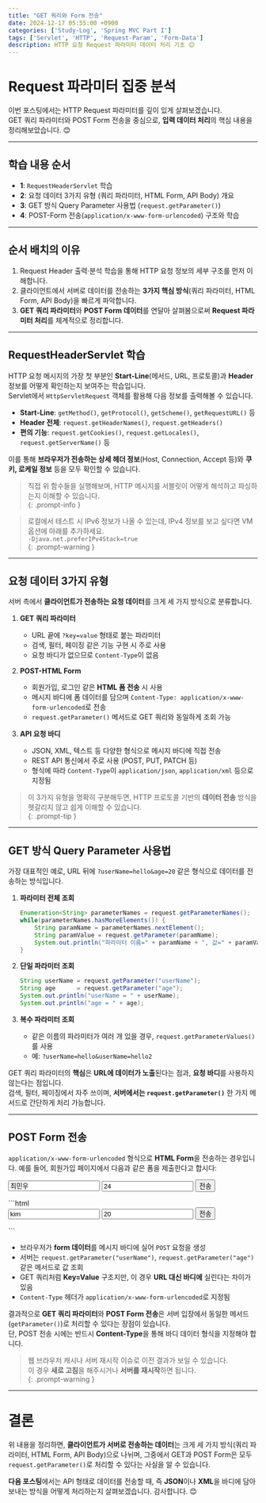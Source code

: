 ```yaml
---
title: "GET 쿼리와 Form 전송"
date: 2024-12-17 05:55:00 +0900
categories: ['Study-Log', 'Spring MVC Part I']
tags: ['Servlet', 'HTTP', 'Request-Param', 'Form-Data']
description: HTTP 요청 Request 파라미터 데이터 처리 기초 😊
---
```


# Request 파라미터 집중 분석

이번 포스팅에서는 HTTP Request 파라미터를 깊이 있게 살펴보겠습니다.  
GET 쿼리 파라미터와 POST Form 전송을 중심으로, **입력 데이터 처리**의 핵심 내용을 정리해보았습니다. 😊

---

## 학습 내용 순서

- **1**: `RequestHeaderServlet` 학습
- **2**: 요청 데이터 3가지 유형 (쿼리 파라미터, HTML Form, API Body) 개요
- **3**: GET 방식 Query Parameter 사용법 (`request.getParameter()`)
- **4**: POST-Form 전송(`application/x-www-form-urlencoded`) 구조와 학습

---

## 순서 배치의 이유

1. Request Header 출력·분석 학습을 통해 HTTP 요청 정보의 세부 구조를 먼저 이해합니다.  
2. 클라이언트에서 서버로 데이터를 전송하는 **3가지 핵심 방식**(쿼리 파라미터, HTML Form, API Body)을 빠르게 파악합니다.  
3. **GET 쿼리 파라미터**와 **POST Form 데이터**를 연달아 살펴봄으로써 **Request 파라미터 처리**를 체계적으로 정리합니다.  

---

## RequestHeaderServlet 학습

HTTP 요청 메시지의 가장 첫 부분인 **Start-Line**(메서드, URL, 프로토콜)과 **Header** 정보를 어떻게 확인하는지 보여주는 학습입니다.  
Servlet에서 `HttpServletRequest` 객체를 활용해 다음 정보를 출력해볼 수 있습니다.

- **Start-Line**: `getMethod()`, `getProtocol()`, `getScheme()`, `getRequestURL()` 등
- **Header 전체**: `request.getHeaderNames()`, `request.getHeaders()`
- **편의 기능**: `request.getCookies()`, `request.getLocales()`, `request.getServerName()` 등

이를 통해 **브라우저가 전송하는 상세 헤더 정보**(Host, Connection, Accept 등)와 **쿠키, 로케일 정보** 등을 모두 확인할 수 있습니다.

> 직접 위 함수들을 실행해보며, HTTP 메시지를 서블릿이 어떻게 해석하고 파싱하는지 이해할 수 있습니다.  
{: .prompt-info }

> 로컬에서 테스트 시 IPv6 정보가 나올 수 있는데, IPv4 정보를 보고 싶다면 VM 옵션에 아래를 추가하세요.  
>   `-Djava.net.preferIPv4Stack=true`   
{: .prompt-warning }

---

## 요청 데이터 3가지 유형

서버 측에서 **클라이언트가 전송하는 요청 데이터**를 크게 세 가지 방식으로 분류합니다.

1. **GET 쿼리 파라미터**  
   - URL 끝에 `?key=value` 형태로 붙는 파라미터  
   - 검색, 필터, 페이징 같은 기능 구현 시 주로 사용  
   - 요청 바디가 없으므로 `Content-Type`이 없음

2. **POST-HTML Form**  
   - 회원가입, 로그인 같은 **HTML 폼 전송** 시 사용  
   - 메시지 바디에 폼 데이터를 담으며 `Content-Type: application/x-www-form-urlencoded`로 전송  
   - `request.getParameter()` 메서드로 GET 쿼리와 동일하게 조회 가능

3. **API 요청 바디**  
   - JSON, XML, 텍스트 등 다양한 형식으로 메시지 바디에 직접 전송  
   - REST API 통신에서 주로 사용 (POST, PUT, PATCH 등)  
   - 형식에 따라 `Content-Type`이 `application/json`, `application/xml` 등으로 지정됨

> 이 3가지 유형을 명확히 구분해두면, HTTP 프로토콜 기반의 **데이터 전송** 방식을 헷갈리지 않고 쉽게 이해할 수 있습니다.  
{: .prompt-tip }

---

## GET 방식 Query Parameter 사용법

가장 대표적인 예로, URL 뒤에 `?userName=hello&age=20` 같은 형식으로 데이터를 전송하는 방식입니다.

1. **파라미터 전체 조회**  
   ```java
   Enumeration<String> parameterNames = request.getParameterNames();
   while(parameterNames.hasMoreElements()) {
       String paramName = parameterNames.nextElement();
       String paramValue = request.getParameter(paramName);
       System.out.println("파라미터 이름=" + paramName + ", 값=" + paramValue);
   }
   ```

2. **단일 파라미터 조회**  
   ```java
   String userName = request.getParameter("userName");
   String age      = request.getParameter("age");
   System.out.println("userName = " + userName);
   System.out.println("age = " + age);
   ```

3. **복수 파라미터 조회**  
   - 같은 이름의 파라미터가 여러 개 있을 경우, `request.getParameterValues()`를 사용  
   - 예: `?userName=hello&userName=hello2`

GET 쿼리 파라미터의 **핵심**은 **URL에 데이터가 노출**된다는 점과, **요청 바디**를 사용하지 않는다는 점입니다.  
검색, 필터, 페이징에서 자주 쓰이며, **서버에서는 `request.getParameter()`** 한 가지 메서드로 간단하게 처리 가능합니다.

---

## POST Form 전송

`application/x-www-form-urlencoded` 형식으로 **HTML Form**을 전송하는 경우입니다. 예를 들어, 회원가입 페이지에서 다음과 같은 폼을 제출한다고 합시다:

<form>
  <input type="text" name="userName" value="최민우" />
  <input type="text" name="age" value="24" />
  <button type="submit">전송</button>
</form>
```html
<!-- 위는 예시 Form 입니다 -->
<form action="/request-param" method="post">
  <input type="text" name="userName" value="kim" />
  <input type="text" name="age" value="20" />
  <button type="submit">전송</button>
</form>
```



- 브라우저가 **form 데이터**를 메시지 바디에 실어 `POST` 요청을 생성  
- 서버는 `request.getParameter("userName")`, `request.getParameter("age")` 같은 메서드로 값 조회  
- GET 쿼리처럼 **Key=Value** 구조지만, 이 경우 **URL 대신 바디에** 실린다는 차이가 있음  
- `Content-Type` 헤더가 `application/x-www-form-urlencoded`로 지정됨

결과적으로 **GET 쿼리 파라미터**와 **POST Form 전송**은 서버 입장에서 동일한 메서드(`getParameter()`)로 처리할 수 있다는 장점이 있습니다.  
단, POST 전송 시에는 반드시 **Content-Type**을 통해 바디 데이터 형식을 지정해야 합니다.


> 웹 브라우저 캐시나 서버 재시작 이슈로 이전 결과가 보일 수 있습니다.  
> 이 경우 **새로 고침**을 해주시거나 **서버를 재시작**하면 됩니다.  
{: .prompt-warning }

---

# 결론

위 내용을 정리하면, **클라이언트가 서버로 전송하는 데이터**는 크게 세 가지 방식(쿼리 파라미터, HTML Form, API Body)으로 나뉘며, 그중에서 GET과 POST Form은 모두 `request.getParameter()`로 처리할 수 있다는 사실을 알 수 있습니다.

**다음 포스팅**에서는 API 형태로 데이터를 전송할 때, 즉 **JSON**이나 **XML**을 바디에 담아 보내는 방식을 어떻게 처리하는지 살펴보겠습니다. 감사합니다. 😊
